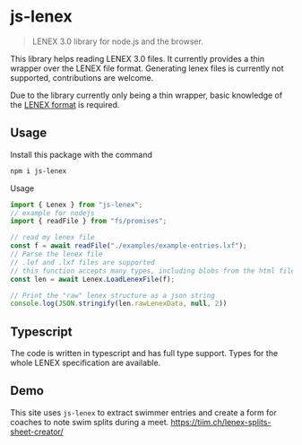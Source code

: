# js-lenex

> LENEX 3.0 library for node.js and the browser.

This library helps reading LENEX 3.0 files. It currently provides a thin wrapper over the LENEX file format.
Generating lenex files is currently not supported, contributions are welcome.

Due to the library currently only being a thin wrapper, basic knowledge of the [LENEX format](https://wiki.swimrankings.net/index.php/swimrankings:Lenex) is required.

## Usage

Install this package with the command

```sh
npm i js-lenex
```

Usage

```js
import { Lenex } from "js-lenex";
// example for nodejs
import { readFile } from "fs/promises";

// read my lenex file
const f = await readFile("./examples/example-entries.lxf");
// Parse the lenex file
// .lef and .lxf files are supported
// this function accepts many types, including blobs from the html file input.
const len = await Lenex.LoadLenexFile(f);

// Print the "raw" lenex structure as a json string
console.log(JSON.stringify(len.rawLenexData, null, 2))
```

## Typescript

The code is written in typescript and has full type support. Types for the whole LENEX specification are available.

## Demo

This site uses `js-lenex` to extract swimmer entries and create a form for coaches to note swim splits during a meet.
https://tiim.ch/lenex-splits-sheet-creator/

